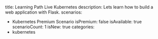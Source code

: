 title: Learning Path Live Kubernetes
description: Lets learn how to build a web application with Flask.
scenarios: 
  - Kubernetes Premium Scenario
isPremium: false
isAvailable: true
scenarioCount: 1
isNew: true
categories: 
  - kubernetes
